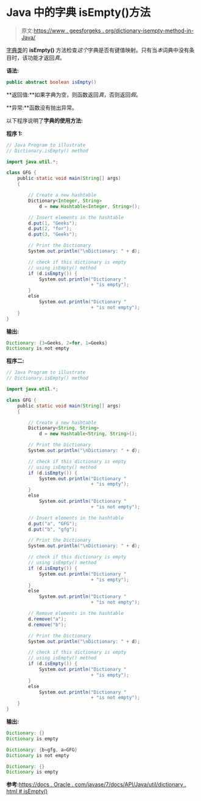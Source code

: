 # Java 中的字典 isEmpty()方法

> 原文:[https://www . geesforgeks . org/dictionary-isempty-method-in-Java/](https://www.geeksforgeeks.org/dictionary-isempty-method-in-java/)

[字典类](https://www.geeksforgeeks.org/java-util-dictionary-class-java/)的 **isEmpty()** 方法检查*这个*字典是否有键值映射。只有当*本*词典中没有条目时，该功能才返回*真*。

**语法:**

```java
public abstract boolean isEmpty()
```

**返回值:**如果字典为空，则函数返回*真*，否则返回*假*。

**异常:**函数没有抛出异常。

以下程序说明了**字典的使用方法:**

**程序 1:**

```java
// Java Program to illustrate
// Dictionary.isEmpty() method

import java.util.*;

class GFG {
    public static void main(String[] args)
    {

        // Create a new hashtable
        Dictionary<Integer, String>
            d = new Hashtable<Integer, String>();

        // Insert elements in the hashtable
        d.put(1, "Geeks");
        d.put(2, "for");
        d.put(3, "Geeks");

        // Print the Dictionary
        System.out.println("\nDictionary: " + d);

        // check if this dictionary is empty
        // using isEmpty() method
        if (d.isEmpty()) {
            System.out.println("Dictionary "
                               + "is empty");
        }
        else
            System.out.println("Dictionary "
                               + "is not empty");
    }
}
```

**输出:**

```java
Dictionary: {3=Geeks, 2=for, 1=Geeks}
Dictionary is not empty

```

**程序二:**

```java
// Java Program to illustrate
// Dictionary.isEmpty() method

import java.util.*;

class GFG {
    public static void main(String[] args)
    {

        // Create a new hashtable
        Dictionary<String, String>
            d = new Hashtable<String, String>();

        // Print the Dictionary
        System.out.println("\nDictionary: " + d);

        // check if this dictionary is empty
        // using isEmpty() method
        if (d.isEmpty()) {
            System.out.println("Dictionary "
                               + "is empty");
        }
        else
            System.out.println("Dictionary "
                               + "is not empty");

        // Insert elements in the hashtable
        d.put("a", "GFG");
        d.put("b", "gfg");

        // Print the Dictionary
        System.out.println("\nDictionary: " + d);

        // check if this dictionary is empty
        // using isEmpty() method
        if (d.isEmpty()) {
            System.out.println("Dictionary "
                               + "is empty");
        }
        else
            System.out.println("Dictionary "
                               + "is not empty");

        // Remove elements in the hashtable
        d.remove("a");
        d.remove("b");

        // Print the Dictionary
        System.out.println("\nDictionary: " + d);

        // check if this dictionary is empty
        // using isEmpty() method
        if (d.isEmpty()) {
            System.out.println("Dictionary "
                               + "is empty");
        }
        else
            System.out.println("Dictionary "
                               + "is not empty");
    }
}
```

**输出:**

```java
Dictionary: {}
Dictionary is empty

Dictionary: {b=gfg, a=GFG}
Dictionary is not empty

Dictionary: {}
Dictionary is empty

```

**参考:**[https://docs . Oracle . com/javase/7/docs/API/Java/util/dictionary . html # isEmpty()](https://docs.oracle.com/javase/7/docs/api/java/util/Dictionary.html#isEmpty())